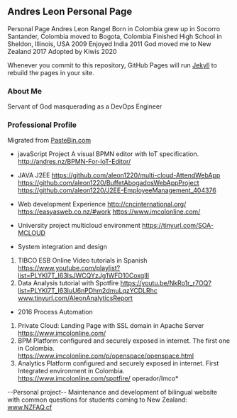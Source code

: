 ## Andres Leon Personal Page

Personal Page Andres Leon Rangel Born in Colombia
grew up in Socorro Santander, Colombia
moved to Bogota, Colombia
Finished High School in Sheldon, Illinois, USA 2009
Enjoyed India 2011
God moved me to New Zealand 2017
Adopted by Kiwis 2020

Whenever you commit to this repository, GitHub Pages will run [Jekyll](https://jekyllrb.com/) to rebuild the pages in your site.

### About Me
Servant of God masquerading as a DevOps Engineer

### Professional Profile
Migrated from [PasteBin.com](https://pastebin.com/raw/K8qm2NqZ)

- javaScript Project
A visual BPMN editor with IoT specification.
http://andres.nz/BPMN-For-IoT-Editor/

- JAVA J2EE
https://github.com/aleon1220/multi-cloud-AttendWebApp
https://github.com/aleon1220/BuffetAbogadosWebAppProject
https://github.com/aleon1220/J2EE-EmployeeManagement_404376

- Web development Experience
	http://cncinternational.org/
	https://easyasweb.co.nz/#work
	https://www.imcolonline.com/

- University project multicloud environment
https://tinyurl.com/SOA-MCLOUD

- System integration and design
1.	TIBCO ESB Online Video tutorials in Spanish
	https://www.youtube.com/playlist?list=PLYKl7T_I63IsJWCQYzJg1WFD10CoxglII 
2.	Data Analysis tutorial with Spotfire
	https://youtu.be/NkRo1r_r7OQ?list=PLYKl7T_I63IuU6nPDhm2dmuLqzYCDLRhc
	www.tinyurl.com/AleonAnalyticsReport

- 2016 Process Automation
1.	Private Cloud: Landing Page with SSL domain in Apache Server
	https://www.imcolonline.com/
4.	BPM Platform configured and securely exposed in internet. The first one in Colombia.
	https://www.imcolonline.com/p/openspace/openspace.html 
5.	Analytics Platform configured and securely exposed in internet. First Integrated environment in Colombia.
	https://www.imcolonline.com/spotfire/
	operador/Imco*

--Personal project--
Maintenance and development of bilingual website with common questions for students coming to New Zealand: www.NZFAQ.cf
